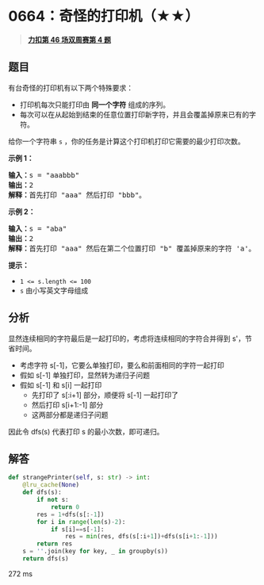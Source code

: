 # 0664：奇怪的打印机（★★）


> <u>**[力扣第 46 场双周赛第 4 题](https://leetcode.cn/problems/strange-printer/)**</u>

## 题目

<p>有台奇怪的打印机有以下两个特殊要求：</p>

<ul>
<li>打印机每次只能打印由 <strong>同一个字符</strong> 组成的序列。</li>
<li>每次可以在从起始到结束的任意位置打印新字符，并且会覆盖掉原来已有的字符。</li>
</ul>

<p>给你一个字符串 <code>s</code> ，你的任务是计算这个打印机打印它需要的最少打印次数。</p>


<p><strong>示例 1：</strong></p>

<pre>
<strong>输入：</strong>s = "aaabbb"
<strong>输出：</strong>2
<strong>解释：</strong>首先打印 "aaa" 然后打印 "bbb"。
</pre>

<p><strong>示例 2：</strong></p>

<pre>
<strong>输入：</strong>s = "aba"
<strong>输出：</strong>2
<strong>解释：</strong>首先打印 "aaa" 然后在第二个位置打印 "b" 覆盖掉原来的字符 'a'。
</pre>



<p><strong>提示：</strong></p>

<ul>
<li><code>1 &lt;= s.length &lt;= 100</code></li>
<li><code>s</code> 由小写英文字母组成</li>
</ul>


## 分析

显然连续相同的字符最后是一起打印的，考虑将连续相同的字符合并得到 s'，节省时间。
- 考虑字符 s[-1]，它要么单独打印，要么和前面相同的字符一起打印
- 假如 s[-1] 单独打印，显然转为递归子问题
- 假如 s[-1] 和 s[i] 一起打印
    - 先打印了 s[:i+1] 部分，顺便将 s[-1] 一起打印了
    - 然后打印 s[i+1:-1] 部分
    - 这两部分都是递归子问题

因此令 dfs(s) 代表打印 s 的最小次数，即可递归。 

## 解答

```python
def strangePrinter(self, s: str) -> int:
    @lru_cache(None)
    def dfs(s):
        if not s:
            return 0
        res = 1+dfs(s[:-1])
        for i in range(len(s)-2):
            if s[i]==s[-1]:
                res = min(res, dfs(s[:i+1])+dfs(s[i+1:-1]))
        return res
    s = ''.join(key for key, _ in groupby(s))
    return dfs(s)
```
272 ms
 

